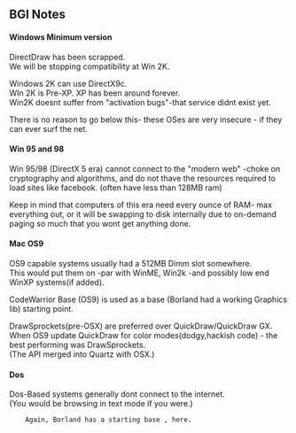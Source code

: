 ## BGI Notes


#### Windows Minimum version 

DirectDraw has been scrapped. <br>
We will be stopping compatibility at Win 2K.

Windows 2K can use DirectX9c.<br>
WIn 2K is Pre-XP. XP has been around forever.<br>
Win2K doesnt suffer from "activation bugs"-that service didnt exist yet.


There is no reason to go below this- these OSes are very insecure - if they can ever surf the net.<br>


#### Win 95 and 98

Win 95/98 (DirectX 5 era) cannot connect to the "modern web" -choke on cryptography and algorithms, and 
do not thave the resources required to load sites like facebook. (often have less than 128MB ram)

Keep in mind that computers of this era need every ounce of RAM- max everything out, or it will be swapping 
to disk internally due to on-demand paging so much that you wont get anything done.


#### Mac OS9

OS9 capable systems usually had a 512MB Dimm slot somewhere.<br>
This would put them on -par with WinME, Win2k -and possibly low end WinXP systems(if added).

CodeWarrior Base (OS9) is used as a base (Borland had a working Graphics lib) starting point.<br>

DrawSprockets(pre-OSX) are preferred over QuickDraw/QuickDraw GX.<br>
When OS9 update QuickDraw for color modes(dodgy,hackish code) - the best performing was DrawSprockets.<br>
(The API merged into Quartz with OSX.)


#### Dos

Dos-Based systems generally dont connect to the internet.<br>
(You would be browsing in text mode if you were.)
    
        Again, Borland has a starting base , here.



